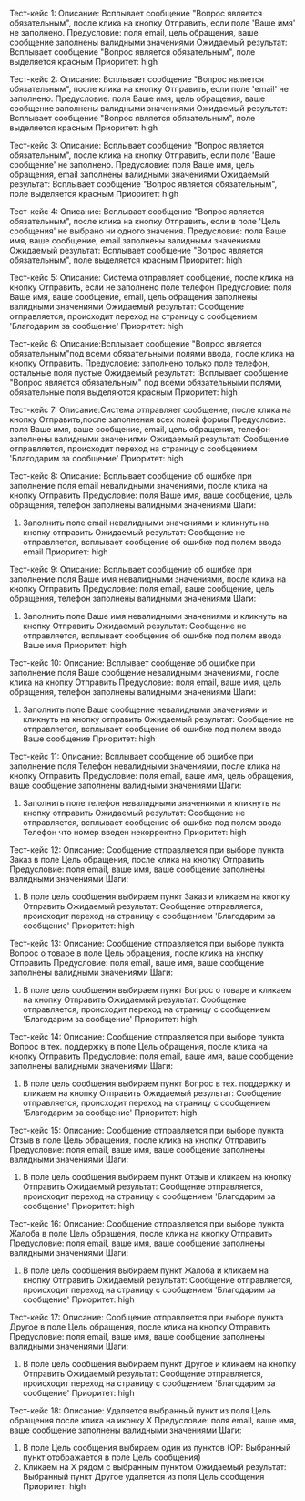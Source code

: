 Тест-кейс 1:
  Описание: Всплывает сообщение "Вопрос является обязательным",  после клика на кнопку Отправить, если поле 'Ваше имя' не заполнено.
  Предусловие: поля email, цель обращения, ваше сообщение заполнены валидными значениями
  Ожидаемый результат: Всплывает сообщение "Вопрос является обязательным", поле выделяется красным
  Приоритет: high

Тест-кейс 2:
Описание: Всплывает сообщение "Вопрос является обязательным",  после клика на кнопку Отправить, если поле 'email' не заполнено.
Предусловие: поля Ваше имя, цель обращения, ваше сообщение заполнены валидными значениями
Ожидаемый результат: Всплывает сообщение "Вопрос является обязательным", поле выделяется красным
Приоритет: high

Тест-кейс 3:
Описание: Всплывает сообщение "Вопрос является обязательным",  после клика на кнопку Отправить, если поле 'Ваше сообщение' не заполнено.
Предусловие: поля Ваше имя, цель обращения, email заполнены валидными значениями
Ожидаемый результат: Всплывает сообщение "Вопрос является обязательным", поле выделяется красным
Приоритет: high

Тест-кейс 4:
Описание: Всплывает сообщение "Вопрос является обязательным",  после клика на кнопку Отправить, если в поле 'Цель сообщения' не выбрано ни одного значения.
Предусловие: поля Ваше имя, ваше сообщение, email заполнены валидными значениями
Ожидаемый результат: Всплывает сообщение "Вопрос является обязательным", поле выделяется красным
Приоритет: high

Тест-кейс 5:
Описание: Система отправляет сообщение,  после клика на кнопку Отправить, если не заполнено поле телефон
Предусловие: поля Ваше имя, ваше сообщение, email, цель обращения  заполнены валидными значениями
Ожидаемый результат: Сообщение отправляется, происходит переход на страницу с сообщением 'Благодарим за сообщение'
Приоритет: high

Тест-кейс 6:
Описание:Всплывает сообщение "Вопрос является обязательным"под всеми обязательными полями ввода, после клика на кнопку Отправить.
Предусловие: заполнено только поле телефон, остальные поля пустые
Ожидаемый результат: :Всплывает сообщение "Вопрос является обязательным" под всеми обязательными полями, обязательные поля выделяются красным
Приоритет: high

Тест-кейс 7:
Описание:Система отправляет сообщение,  после клика на кнопку Отправить,после заполнения всех полей формы
Предусловие: поля Ваше имя, ваше сообщение, email, цель обращения, телефон  заполнены валидными значениями
Ожидаемый результат: Сообщение отправляется, происходит переход на страницу с сообщением 'Благодарим за сообщение'
Приоритет: high

Тест-кейс 8:
Описание: Всплывает сообщение об ошибке при заполнение поля email невалидными значениями, после клика на кнопку Отправить
Предусловие: поля Ваше имя, ваше сообщение, цель обращения, телефон  заполнены валидными значениями
Шаги:
1. Заполнить поле email невалидными значениями и кликнуть на кнопку отправить
Ожидаемый результат: Сообщение не отправляется, всплывает сообщение об ошибке под полем ввода email
Приоритет: high

Тест-кейс 9:
Описание: Всплывает сообщение об ошибке при заполнение поля Ваше имя невалидными значениями, после клика на кнопку Отправить
Предусловие: поля email, ваше сообщение, цель обращения, телефон  заполнены валидными значениями
Шаги:
1. Заполнить поле Ваше имя невалидными значениями и кликнуть на кнопку Отправить
Ожидаемый результат: Сообщение не отправляется, всплывает сообщение об ошибке под полем ввода Ваше имя
Приоритет: high

Тест-кейс 10:
Описание: Всплывает сообщение об ошибке при заполнение поля Ваше сообщение невалидными значениями, после клика на кнопку Отправить
Предусловие: поля email, ваше имя, цель обращения, телефон  заполнены валидными значениями
Шаги:
1. Заполнить поле Ваше сообщение невалидными значениями и кликнуть на кнопку отправить
Ожидаемый результат: Сообщение не отправляется, всплывает сообщение об ошибке под полем ввода Ваше сообщение
Приоритет: high

Тест-кейс 11:
Описание: Всплывает сообщение об ошибке при заполнение поля Телефон невалидными значениями, после клика на кнопку Отправить
Предусловие: поля email, ваше имя, цель обращения, ваше сообщение   заполнены валидными значениями
Шаги:
1. Заполнить поле телефон невалидными значениями и кликнуть на кнопку отправить
Ожидаемый результат: Сообщение не отправляется, всплывает сообщение об ошибке под полем ввода Телефон что номер введен некорректно
Приоритет: high

Тест-кейс 12:
Описание: Сообщение отправляется при выборе пункта Заказ в поле Цель обращения, после клика на кнопку Отправить
Предусловие: поля email, ваше имя, ваше сообщение   заполнены валидными значениями
Шаги: 
1. В поле цель сообщения выбираем пункт Заказ и кликаем на кнопку Отправить
Ожидаемый результат: Сообщение  отправляется, происходит переход на страницу с сообщением 'Благодарим за сообщение'
Приоритет: high

Тест-кейс 13:
Описание: Сообщение отправляется при выборе пункта Вопрос о товаре в поле Цель обращения, после клика на кнопку Отправить
Предусловие: поля email, ваше имя, ваше сообщение   заполнены валидными значениями
Шаги: 
1. В поле цель сообщения выбираем пункт Вопрос о товаре и кликаем на кнопку Отправить
Ожидаемый результат: Сообщение  отправляется, происходит переход на страницу с сообщением 'Благодарим за сообщение'
Приоритет: high

Тест-кейс 14:
Описание: Сообщение отправляется при выборе пункта Вопрос в тех. поддержку в поле Цель обращения, после клика на кнопку Отправить
Предусловие: поля email, ваше имя, ваше сообщение   заполнены валидными значениями
Шаги: 
1. В поле цель сообщения выбираем пункт Вопрос в тех. поддержку и кликаем на кнопку Отправить
Ожидаемый результат: Сообщение  отправляется, происходит переход на страницу с сообщением 'Благодарим за сообщение'
Приоритет: high

Тест-кейс 15:
Описание: Сообщение отправляется при выборе пункта Отзыв в поле Цель обращения, после клика на кнопку Отправить
Предусловие: поля email, ваше имя, ваше сообщение   заполнены валидными значениями
Шаги: 
1. В поле цель сообщения выбираем пункт Отзыв и кликаем на кнопку Отправить
Ожидаемый результат: Сообщение  отправляется, происходит переход на страницу с сообщением 'Благодарим за сообщение'
Приоритет: high

Тест-кейс 16:
Описание: Сообщение отправляется при выборе пункта Жалоба в поле Цель обращения, после клика на кнопку Отправить
Предусловие: поля email, ваше имя, ваше сообщение   заполнены валидными значениями
Шаги: 
1. В поле цель сообщения выбираем пункт Жалоба и кликаем на кнопку Отправить
Ожидаемый результат: Сообщение  отправляется, происходит переход на страницу с сообщением 'Благодарим за сообщение'
Приоритет: high

Тест-кейс 17:
Описание: Сообщение отправляется при выборе пункта Другое в поле Цель обращения, после клика на кнопку Отправить
Предусловие: поля email, ваше имя, ваше сообщение   заполнены валидными значениями
Шаги:
 1. В поле цель сообщения выбираем пункт Другое и кликаем на кнопку Отправить
Ожидаемый результат: Сообщение  отправляется, происходит переход на страницу с сообщением 'Благодарим за сообщение'
Приоритет: high

Тест-кейс 18:
Описание: Удаляется выбранный пункт из поля Цель обращения после клика на иконку X
Предусловие: поля email, ваше имя, ваше сообщение   заполнены валидными значениями
Шаги: 
1. В поле Цель сообщения выбираем один из пунктов  (ОР: Выбранный пункт отображается в поле Цель сообщения)
2. Кликаем на X рядом с выбранным пунктом
Ожидаемый результат: Выбранный пункт Другое удаляется из поля Цель сообщения
Приоритет: high